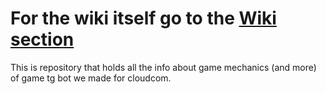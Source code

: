 # For the wiki itself go to the [Wiki section](https://github.com/DCDsqd/WIKI-cloudcom_game_chat_bot/wiki/%D0%9D%D0%B0%D1%87%D0%B0%D0%BB%D0%BE-%D0%BF%D1%83%D1%82%D0%B8)
This is repository that holds all the info about game mechanics (and more) of game tg bot we made for cloudcom.

# 
